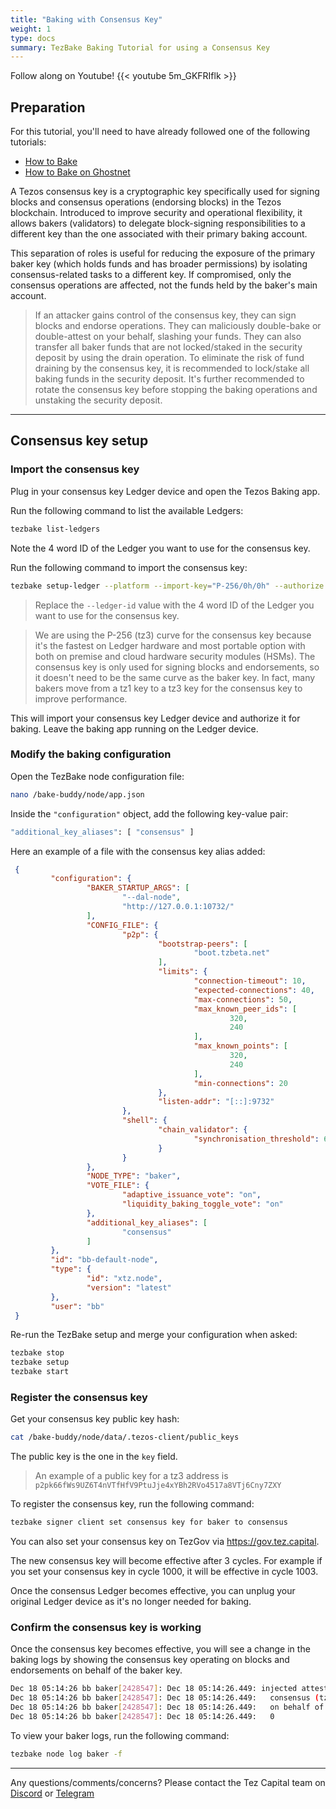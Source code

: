 ```yaml
---
title: "Baking with Consensus Key"
weight: 1
type: docs
summary: TezBake Baking Tutorial for using a Consensus Key
---
```


Follow along on Youtube!
{{< youtube 5m_GKFRIflk >}}

## Preparation

For this tutorial, you'll need to have already followed one of the following tutorials:
* [How to Bake](/tezbake/tutorials/baking-on-mainnet)
* [How to Bake on Ghostnet](/tezbake/tutorials/baking-on-ghostnet)

A Tezos consensus key is a cryptographic key specifically used for signing blocks and consensus operations (endorsing blocks) in the Tezos blockchain. Introduced to improve security and operational flexibility, it allows bakers (validators) to delegate block-signing responsibilities to a different key than the one associated with their primary baking account.

This separation of roles is useful for reducing the exposure of the primary baker key (which holds funds and has broader permissions) by isolating consensus-related tasks to a different key. If compromised, only the consensus operations are affected, not the funds held by the baker's main account.

> If an attacker gains control of the consensus key, they can sign blocks and endorse operations. They can maliciously double-bake or double-attest on your behalf, slashing your funds. They can also transfer all baker funds that are not locked/staked in the security deposit by using the drain operation. To eliminate the risk of fund draining by the consensus key, it is recommended to lock/stake all baking funds in the security deposit. It's further recommended to rotate the consensus key before stopping the baking operations and unstaking the security deposit.

---

## Consensus key setup

### Import the consensus key

Plug in your consensus key Ledger device and open the Tezos Baking app.

Run the following command to list the available Ledgers:

   ```bash
   tezbake list-ledgers
   ```

Note the 4 word ID of the Ledger you want to use for the consensus key.

Run the following command to import the consensus key:

   ```bash
   tezbake setup-ledger --platform --import-key="P-256/0h/0h" --authorize --ledger-id "apple-banana-coconut-date" --hwm 1 --key-alias=consensus
   ```

> Replace the `--ledger-id` value with the 4 word ID of the Ledger you want to use for the consensus key.

> We are using the P-256 (tz3) curve for the consensus key because it's the fastest on Ledger hardware and most portable option with both on premise and cloud hardware security modules (HSMs). The consensus key is only used for signing blocks and endorsements, so it doesn't need to be the same curve as the baker key. In fact, many bakers move from a tz1 key to a tz3 key for the consensus key to improve performance.

This will import your consensus key Ledger device and authorize it for baking. Leave the baking app running on the Ledger device.

### Modify the baking configuration

Open the TezBake node configuration file:

   ```bash
   nano /bake-buddy/node/app.json
   ``` 

Inside the `"configuration"` object, add the following key-value pair:

   ```bash
   "additional_key_aliases": [ "consensus" ]
   ```

Here an example of a file with the consensus key alias added:

   ```json
    {
            "configuration": {
                    "BAKER_STARTUP_ARGS": [
                            "--dal-node",
                            "http://127.0.0.1:10732/"
                    ],
                    "CONFIG_FILE": {
                            "p2p": {
                                    "bootstrap-peers": [
                                            "boot.tzbeta.net"
                                    ],
                                    "limits": {
                                            "connection-timeout": 10,
                                            "expected-connections": 40,
                                            "max-connections": 50,
                                            "max_known_peer_ids": [
                                                    320,
                                                    240
                                            ],
                                            "max_known_points": [
                                                    320,
                                                    240
                                            ],
                                            "min-connections": 20
                                    },
                                    "listen-addr": "[::]:9732"
                            },
                            "shell": {
                                    "chain_validator": {
                                            "synchronisation_threshold": 6
                                    }
                            }
                    },
                    "NODE_TYPE": "baker",
                    "VOTE_FILE": {
                            "adaptive_issuance_vote": "on",
                            "liquidity_baking_toggle_vote": "on"
                    },
                    "additional_key_aliases": [
                            "consensus"
                    ]
            },
            "id": "bb-default-node",
            "type": {
                    "id": "xtz.node",
                    "version": "latest"
            },
            "user": "bb"
    }
   ```

Re-run the TezBake setup and merge your configuration when asked:

   ```bash
   tezbake stop
   tezbake setup
   tezbake start
   ```

### Register the consensus key

Get your consensus key public key hash:

   ```bash
   cat /bake-buddy/node/data/.tezos-client/public_keys
   ```

The public key is the one in the `key` field.

> An example of a public key for a tz3 address is `p2pk66fWs9UZ6T4nVTfHfV9PtuJje4xYBh2RVo4517a8VTj6Cny7ZXY`

To register the consensus key, run the following command:

   ```bash
   tezbake signer client set consensus key for baker to consensus
   ```

You can also set your consensus key on TezGov via https://gov.tez.capital.

The new consensus key will become effective after 3 cycles. For example if you set your consensus key in cycle 1000, it will be effective in cycle 1003.

Once the consensus Ledger becomes effective, you can unplug your original Ledger device as it's no longer needed for baking.

### Confirm the consensus key is working

Once the consensus key becomes effective, you will see a change in the baking logs by showing the consensus key operating on blocks and endorsements on behalf of the baker key.

   ```bash
   Dec 18 05:14:26 bb baker[2428547]: Dec 18 05:14:26.449: injected attestation op5RtCGypnrri9FyYHy91haPWB6CpouxNABcgM7BSUmr81p27G4 for
   Dec 18 05:14:26 bb baker[2428547]: Dec 18 05:14:26.449:   consensus (tz3P9WvzULMuss5iDk4tjNQYWkwSrLAjUuh7)
   Dec 18 05:14:26 bb baker[2428547]: Dec 18 05:14:26.449:   on behalf of tz1S5WxdZR5f9NzsPXhr7L9L1vrEb5spZFur for level 7403648, round
   Dec 18 05:14:26 bb baker[2428547]: Dec 18 05:14:26.449:   0
   ```

To view your baker logs, run the following command:

   ```bash
   tezbake node log baker -f
   ```

---

Any questions/comments/concerns? Please contact the Tez Capital team on
[Discord](https://discord.gg/cVGMA4MaNM) or [Telegram](https://t.me/tezcapital)
